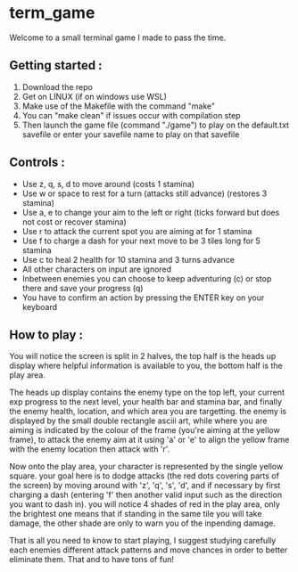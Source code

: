 # term_game

Welcome to a small terminal game I made to pass the time.

## Getting started :

1. Download the repo
2. Get on LINUX (if on windows use WSL) 
3. Make use of the Makefile with the command "make" 
4. You can "make clean" if issues occur with compilation step
5. Then launch the game file (command "./game") to play on the default.txt savefile or enter your savefile name to play on that savefile

## Controls :
- Use z, q, s, d to move around (costs 1 stamina)
- Use w or space to rest for a turn (attacks still advance) (restores 3 stamina)
- Use a, e to change your aim to the left or right (ticks forward but does not cost or recover stamina)
- Use r to attack the current spot you are aiming at for 1 stamina
- Use f to charge a dash for your next move to be 3 tiles long for 5 stamina
- Use c to heal 2 health for 10 stamina and 3 turns advance
- All other characters on input are ignored
- Inbetween enemies you can choose to keep adventuring (c) or stop there and save your progress (q)
- You have to confirm an action by pressing the ENTER key on your keyboard

## How to play :

You will notice the screen is split in 2 halves, the top half is the heads up display where helpful information is available to you, the bottom half is the play area.

The heads up display contains the enemy type on the top left, your current exp progress to the next level, your health bar and stamina bar, and finally the enemy health, location, and which area you are targetting. the enemy is displayed by the small double rectangle asciii art, while where you are aiming is indicated by the colour of the frame (you're aiming at the yellow frame), to attack the enemy aim at it using 'a' or 'e' to align the yellow frame with the enemy location then attack with 'r'.

Now onto the play area, your character is represented by the single yellow square. your goal here is to dodge attacks (the red dots covering parts of the screen) by moving around with 'z', 'q', 's', 'd', and if necessary by first charging a dash (entering 'f' then another valid input such as the direction you want to dash in). you will notice 4 shades of red in the play area, only the brightest one means that if standing in the same tile you will take damage, the other shade are only to warn you of the inpending damage.

That is all you need to know to start playing, I suggest studying carefully each enemies different attack patterns and move chances in order to better eliminate them. That and to have tons of fun!

